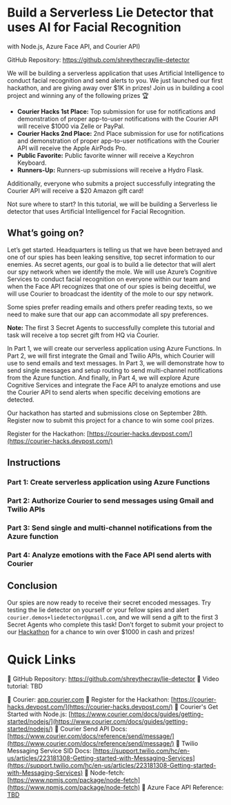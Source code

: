 # Build a Serverless Lie Detector that uses AI for Facial Recognition
with Node.js, Azure Face API, and Courier API)

GitHub Repository: https://github.com/shreythecray/lie-detector

We will be building a serverless application that uses Artificial Intelligence to conduct facial recognition and send alerts to you.
We just launched our first hackathon, and are giving away over $1K in prizes! Join us in building a cool project and winning any of the following prizes 🏆
* **Courier Hacks 1st Place:** Top submission for use for notifications and demonstration of proper app-to-user notifications with the Courier API will receive $1000 via Zelle or PayPal.
* **Courier Hacks 2nd Place:** 2nd Place submission for use for notifications and demonstration of proper app-to-user notifications with the Courier API will receive the Apple AirPods Pro.
* **Public Favorite:** Public favorite winner will receive a Keychron Keyboard.
* **Runners-Up:** Runners-up submissions will receive a Hydro Flask.

Additionally, everyone who submits a project successfully integrating the Courier API will receive a $20 Amazon gift card!

Not sure where to start? In this tutorial, we will be building a Serverless lie detector that uses Artificial IntelligenceI for Facial Recognition.

## What’s going on?

Let’s get started. Headquarters is telling us that we have been betrayed and one of our spies has been leaking sensitive, top secret information to our enemies. As secret agents, our goal is to build a lie detector that will alert our spy network when we identify the mole. We will use Azure’s Cognitive Services to conduct facial recognition on everyone within our team and when the Face API recognizes that one of our spies is being deceitful, we will use Courier to broadcast the identity of the mole to our spy network.

Some spies prefer reading emails and others prefer reading texts, so we need to make sure that our app can accommodate all spy preferences.

**Note:** The first 3 Secret Agents to successfully complete this tutorial and task will receive a top secret gift from HQ via Courier.

In Part 1, we will create our serverless application using Azure Functions. In Part 2, we will first integrate the Gmail and Twilio APIs, which Courier will use to send emails and text messages. In Part 3, we will demonstrate how to send single messages and setup routing to send multi-channel notifications from the Azure function. And finally, in Part 4, we will explore Azure Cognitive Services and integrate the Face API to analyze emotions and use the Courier API to send alerts when specific deceiving emotions are detected.

Our hackathon has started and submissions close on September 28th. Register now to submit this project for a chance to win some cool prizes.

Register for the Hackathon: [https://courier-hacks.devpost.com/](https://courier-hacks.devpost.com/)

## Instructions

### Part 1: Create serverless application using Azure Functions

### Part 2: Authorize Courier to send messages using Gmail and Twilio APIs

### Part 3: Send single and multi-channel notifications from the Azure function

### Part 4: Analyze emotions with the Face API send alerts with Courier

## Conclusion

Our spies are now ready to receive their secret encoded messages. Try testing the lie detector on yourself or your fellow spies and alert `courier.demos+liedetector@gmail.com`, and we will send a gift to the first 3 Secret Agents who complete this task! Don’t forget to submit your project to our [Hackathon](https://courier-hacks.devpost.com/) for a chance to win over $1000 in cash and prizes!

# Quick Links

🔗 GitHub Repository: https://github.com/shreythecray/lie-detector
🔗 Video tutorial: TBD

🔗 Courier: [app.courier.com](https://bit.ly/3QPiFg3)
🔗 Register for the Hackathon: [https://courier-hacks.devpost.com/](https://courier-hacks.devpost.com/)
🔗 Courier's Get Started with Node.js: [https://www.courier.com/docs/guides/getting-started/nodejs/](https://www.courier.com/docs/guides/getting-started/nodejs/)
🔗 Courier Send API Docs: [https://www.courier.com/docs/reference/send/message/](https://www.courier.com/docs/reference/send/message/)
🔗 Twilio Messaging Service SID Docs: [https://support.twilio.com/hc/en-us/articles/223181308-Getting-started-with-Messaging-Services](https://support.twilio.com/hc/en-us/articles/223181308-Getting-started-with-Messaging-Services)
🔗 Node-fetch: [https://www.npmjs.com/package/node-fetch](https://www.npmjs.com/package/node-fetch)
🔗 Azure Face API Reference: [TBD](TBD)
